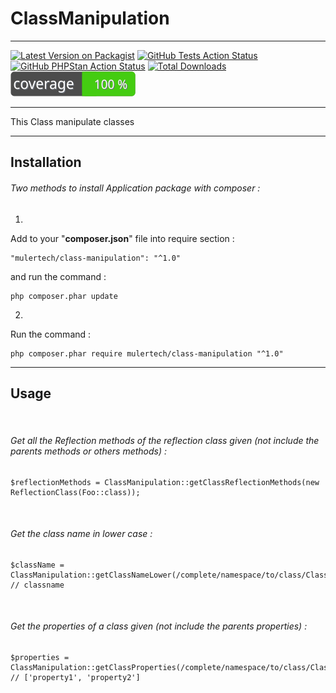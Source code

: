 
# ClassManipulation

___
[![Latest Version on Packagist](https://img.shields.io/packagist/v/mulertech/class-manipulation.svg?style=flat-square)](https://packagist.org/packages/mulertech/class-manipulation)
[![GitHub Tests Action Status](https://img.shields.io/github/actions/workflow/status/mulertech/class-manipulation/tests.yml?branch=main&label=tests&style=flat-square)](https://github.com/mulertech/class-manipulation/actions/workflows/tests.yml)
[![GitHub PHPStan Action Status](https://img.shields.io/github/actions/workflow/status/mulertech/class-manipulation/phpstan.yml?branch=main&label=phpstan&style=flat-square)](https://github.com/mulertech/class-manipulation/actions/workflows/phpstan.yml)
[![Total Downloads](https://img.shields.io/packagist/dt/mulertech/class-manipulation.svg?style=flat-square)](https://packagist.org/packages/mulertech/class-manipulation)
[![Test Coverage](https://raw.githubusercontent.com/mulertech/class-manipulation/main/badge-coverage.svg)](https://packagist.org/packages/mulertech/class-manipulation)
___

This Class manipulate classes

___

## Installation

###### _Two methods to install Application package with composer :_

1.
Add to your "**composer.json**" file into require section :

```
"mulertech/class-manipulation": "^1.0"
```

and run the command :

```
php composer.phar update
```

2.
Run the command :

```
php composer.phar require mulertech/class-manipulation "^1.0"
```

___

## Usage

<br>

###### _Get all the Reflection methods of the reflection class given (not include the parents methods or others methods) :_

```
$reflectionMethods = ClassManipulation::getClassReflectionMethods(new ReflectionClass(Foo::class));
```

<br>

###### _Get the class name in lower case :_

```
$className = ClassManipulation::getClassNameLower(/complete/namespace/to/class/ClassName::class);
// classname
```

<br>

###### _Get the properties of a class given (not include the parents properties) :_

```
$properties = ClassManipulation::getClassProperties(/complete/namespace/to/class/ClassName::class);
// ['property1', 'property2']
```
